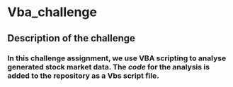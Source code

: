 # Vba_challenge
## Description of the challenge
### In this challenge assignment, we use **VBA scripting** to analyse generated stock market data. The *code* for the analysis is added to the repository as a Vbs script file.
